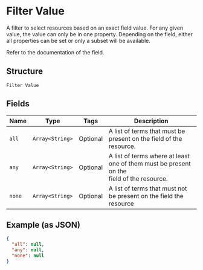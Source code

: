 
# Filter Value

A filter to select resources based on an exact field value. For any given
value, the value can only be in one property. Depending on the field, either
all properties can be set or only a subset will be available.

Refer to the documentation of the field.

## Structure

`Filter Value`

## Fields

| Name | Type | Tags | Description |
|  --- | --- | --- | --- |
| `all` | `Array<String>` | Optional | A list of terms that must be present on the field of the resource. |
| `any` | `Array<String>` | Optional | A list of terms where at least one of them must be present on the<br>field of the resource. |
| `none` | `Array<String>` | Optional | A list of terms that must not be present on the field the resource |

## Example (as JSON)

```json
{
  "all": null,
  "any": null,
  "none": null
}
```

